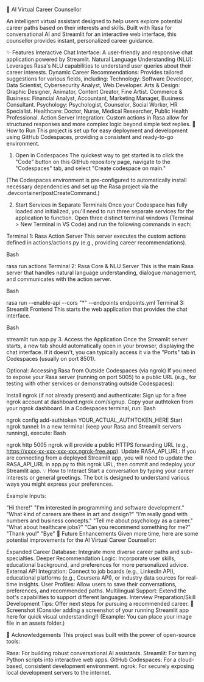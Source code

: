 🤖 AI Virtual Career Counsellor


An intelligent virtual assistant designed to help users explore potential career paths based on their interests and skills. Built with Rasa for conversational AI and Streamlit for an interactive web interface, this counsellor provides instant, personalized career guidance.

✨ Features
Interactive Chat Interface: A user-friendly and responsive chat application powered by Streamlit.
Natural Language Understanding (NLU): Leverages Rasa's NLU capabilities to understand user queries about their career interests.
Dynamic Career Recommendations: Provides tailored suggestions for various fields, including:
Technology: Software Developer, Data Scientist, Cybersecurity Analyst, Web Developer.
Arts & Design: Graphic Designer, Animator, Content Creator, Fine Artist.
Commerce & Business: Financial Analyst, Accountant, Marketing Manager, Business Consultant.
Psychology: Psychologist, Counselor, Social Worker, HR Specialist.
Healthcare: Doctor, Nurse, Medical Researcher, Public Health Professional.
Action Server Integration: Custom actions in Rasa allow for structured responses and more complex logic beyond simple text replies.
🚀 How to Run
This project is set up for easy deployment and development using GitHub Codespaces, providing a consistent and ready-to-go environment.

1. Open in Codespaces
The quickest way to get started is to click the "Code" button on this GitHub repository page, navigate to the "Codespaces" tab, and select "Create codespace on main."

(The Codespaces environment is pre-configured to automatically install necessary dependencies and set up the Rasa project via the .devcontainer/postCreateCommand.)

2. Start Services in Separate Terminals
Once your Codespace has fully loaded and initialized, you'll need to run three separate services for the application to function. Open three distinct terminal windows (Terminal > New Terminal in VS Code) and run the following commands in each:

Terminal 1: Rasa Action Server
This server executes the custom actions defined in actions/actions.py (e.g., providing career recommendations).

Bash

rasa run actions
Terminal 2: Rasa Core & NLU Server
This is the main Rasa server that handles natural language understanding, dialogue management, and communicates with the action server.

Bash

rasa run --enable-api --cors "*" --endpoints endpoints.yml
Terminal 3: Streamlit Frontend
This starts the web application that provides the chat interface.

Bash

streamlit run app.py
3. Access the Application
Once the Streamlit server starts, a new tab should automatically open in your browser, displaying the chat interface. If it doesn't, you can typically access it via the "Ports" tab in Codespaces (usually on port 8501).

Optional: Accessing Rasa from Outside Codespaces (via ngrok)
If you need to expose your Rasa server (running on port 5005) to a public URL (e.g., for testing with other services or demonstrating outside Codespaces):

Install ngrok (if not already present) and authenticate:
Sign up for a free ngrok account at dashboard.ngrok.com/signup.
Copy your authtoken from your ngrok dashboard.
In a Codespaces terminal, run:
Bash

ngrok config add-authtoken YOUR_ACTUAL_AUTHTOKEN_HERE
Start ngrok tunnel:
In a new terminal (keep your Rasa and Streamlit servers running), execute:
Bash

ngrok http 5005
ngrok will provide a public HTTPS forwarding URL (e.g., https://xxxx-xx-xxx-xxx-xxx.ngrok-free.app).
Update RASA_API_URL: If you are connecting from a deployed Streamlit app, you will need to update the RASA_API_URL in app.py to this ngrok URL, then commit and redeploy your Streamlit app.
💡 How to Interact
Start a conversation by typing your career interests or general greetings. The bot is designed to understand various ways you might express your preferences.

Example Inputs:

"Hi there!"
"I'm interested in programming and software development."
"What kind of careers are there in art and design?"
"I'm really good with numbers and business concepts."
"Tell me about psychology as a career."
"What about healthcare jobs?"
"Can you recommend something for me?"
"Thank you!"
"Bye"
🔮 Future Enhancements
Given more time, here are some potential improvements for the AI Virtual Career Counsellor:

Expanded Career Database: Integrate more diverse career paths and sub-specialties.
Deeper Recommendation Logic: Incorporate user skills, educational background, and preferences for more personalized advice.
External API Integration: Connect to job boards (e.g., LinkedIn API), educational platforms (e.g., Coursera API), or industry data sources for real-time insights.
User Profiles: Allow users to save their conversations, preferences, and recommended paths.
Multilingual Support: Extend the bot's capabilities to support different languages.
Interview Preparation/Skill Development Tips: Offer next steps for pursuing a recommended career.
📸 Screenshot
(Consider adding a screenshot of your running Streamlit app here for quick visual understanding!)
(Example: You can place your image file in an assets folder.)

🙏 Acknowledgements
This project was built with the power of open-source tools:

Rasa: For building robust conversational AI assistants.
Streamlit: For turning Python scripts into interactive web apps.
GitHub Codespaces: For a cloud-based, consistent development environment.
ngrok: For securely exposing local development servers to the internet.
